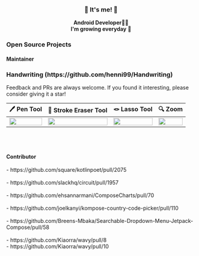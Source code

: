 

 
<h3 align="center"> 👋 It's me! 👋 </h3>
<p align="center">
  <b>Android Developer</b>👩‍💻<br>
  <b>I'm growing everyday</b> 🌿
</p> 


<h3 align="left"> Open Source Projects </h3>

<h4 align="left"> Maintainer </h3>

<h3>Handwriting (https://github.com/henni99/Handwriting) </h3>

Feedback and PRs are always welcome. If you found it interesting, please consider giving it a star!
<br>


🖊️ Pen Tool | 🧽 Stroke Eraser Tool | 🪢  Lasso Tool | 🔍  Zoom |
| :---------------: | :---------------: | :---------------: | :---------------: |
| <img src="https://github.com/user-attachments/assets/4b02d4c5-a0ec-4e64-abd6-6dda230b1a80" align="center" width="100%"/> | <img src="https://github.com/user-attachments/assets/e82efeaf-505b-4f97-82ae-f4116ef42037" align="center" width="100%"/> | <img src="https://github.com/user-attachments/assets/a4d61037-7cff-4a71-bb6f-dc44718e04c3" align="center" width="100%"/> | <img src="https://github.com/user-attachments/assets/2245a5c8-14cb-4cef-94cf-e4726f387ee3" align="center" width="100%"/> |

<br>
<br>

<h4 align="left"> Contributor </h3>
- https://github.com/square/kotlinpoet/pull/2075
<br><br>
- https://github.com/slackhq/circuit/pull/1957
<br><br>
- https://github.com/ehsannarmani/ComposeCharts/pull/70
<br><br>
- https://github.com/joelkanyi/kompose-country-code-picker/pull/110
<br><br>
- https://github.com/Breens-Mbaka/Searchable-Dropdown-Menu-Jetpack-Compose/pull/58
<br><br>
- https://github.com/Kiaorra/wavy/pull/8
<br>
- https://github.com/Kiaorra/wavy/pull/10
